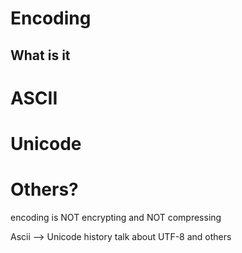 # Encoding

## What is it


# ASCII


# Unicode


# Others?

encoding is NOT encrypting and NOT compressing

Ascii --> Unicode history
talk about UTF-8 and others




